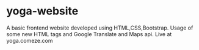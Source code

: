 # yoga-website
A basic frontend website developed using HTML,CSS,Bootstrap.
Usage of some new HTML tags and Google Translate and Maps api.
Live at yoga.comeze.com
